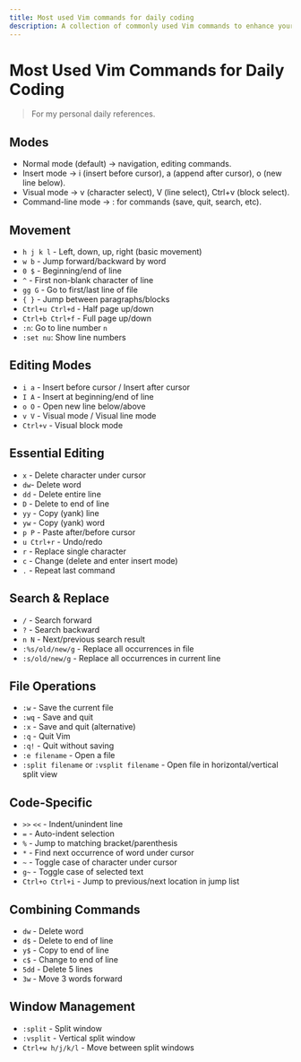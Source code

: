 ```yaml
---
title: Most used Vim commands for daily coding
description: A collection of commonly used Vim commands to enhance your coding efficiency.
---
```


# Most Used Vim Commands for Daily Coding

> For my personal daily references.

## Modes

- Normal mode (default) → navigation, editing commands.
- Insert mode → i (insert before cursor), a (append after cursor), o (new line below).
- Visual mode → v (character select), V (line select), Ctrl+v (block select).
- Command-line mode → : for commands (save, quit, search, etc).

## Movement

- `h j k l` - Left, down, up, right (basic movement)
- `w b` - Jump forward/backward by word
- `0 $` - Beginning/end of line
- `^` - First non-blank character of line
- `gg G` - Go to first/last line of file
- `{ }` - Jump between paragraphs/blocks
- `Ctrl+u Ctrl+d` - Half page up/down
- `Ctrl+b Ctrl+f` - Full page up/down
- `:n`: Go to line number `n`
- `:set nu`: Show line numbers

## Editing Modes

- `i a` - Insert before cursor / Insert after cursor
- `I A` - Insert at beginning/end of line
- `o O` - Open new line below/above
- `v V` - Visual mode / Visual line mode
- `Ctrl+v` - Visual block mode

## Essential Editing

- `x` - Delete character under cursor
- `dw`- Delete word
- `dd` - Delete entire line
- `D` - Delete to end of line
- `yy` - Copy (yank) line
- `yw` - Copy (yank) word
- `p P` - Paste after/before cursor
- `u Ctrl+r` - Undo/redo
- `r` - Replace single character
- `c` - Change (delete and enter insert mode)
- `.` - Repeat last command

## Search & Replace

- `/` - Search forward
- `?` - Search backward
- `n N` - Next/previous search result
- `:%s/old/new/g` - Replace all occurrences in file
- `:s/old/new/g` - Replace all occurrences in current line

## File Operations

- `:w` - Save the current file
- `:wq` - Save and quit
- `:x` - Save and quit (alternative)
- `:q` - Quit Vim
- `:q!` - Quit without saving
- `:e filename` - Open a file
- `:split filename` or `:vsplit filename` - Open file in horizontal/vertical split view

## Code-Specific

- `>>` `<<` - Indent/unindent line
- `=` - Auto-indent selection
- `%` - Jump to matching bracket/parenthesis
- `*` - Find next occurrence of word under cursor
- `~` - Toggle case of character under cursor
- `g~` - Toggle case of selected text
- `Ctrl+o Ctrl+i` - Jump to previous/next location in jump list

## Combining Commands

- `dw` - Delete word
- `d$` - Delete to end of line
- `y$` - Copy to end of line
- `c$` - Change to end of line
- `5dd` - Delete 5 lines
- `3w` - Move 3 words forward

## Window Management

- `:split` - Split window
- `:vsplit` - Vertical split window
- `Ctrl+w h/j/k/l` - Move between split windows

